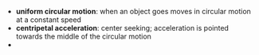 - **uniform circular motion**: when an object goes moves in circular motion at a constant speed
- **centripetal acceleration**: center seeking; acceleration is pointed towards the middle of the circular motion
- 